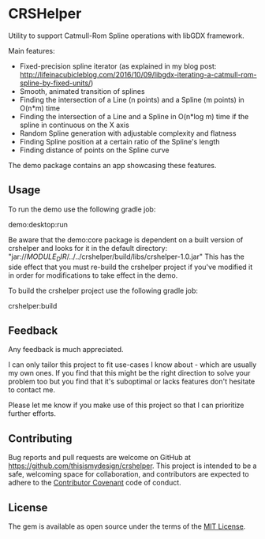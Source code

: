 # CRSHelper

Utility to support Catmull-Rom Spline operations with libGDX framework.

Main features:
- Fixed-precision spline iterator (as explained in my blog post: http://lifeinacubicleblog.com/2016/10/09/libgdx-iterating-a-catmull-rom-spline-by-fixed-units/)
- Smooth, animated transition of splines
- Finding the intersection of a Line (n points) and a Spline (m points) in O(n*m) time
- Finding the intersection of a Line and a Spline in O(n*log m) time if the spline in continuous on the X axis
- Random Spline generation with adjustable complexity and flatness
- Finding Spline position at a certain ratio of the Spline's length
- Finding distance of points on the Spline curve

The demo package contains an app showcasing these features.

## Usage

To run the demo use the following gradle job:

demo:desktop:run

Be aware that the demo:core package is dependent on a built version of crshelper and looks for it in the default directory: "jar://$MODULE_DIR$/../../crshelper/build/libs/crshelper-1.0.jar"
This has the side effect that you must re-build the crshelper project if you've modified it in order for modifications to take effect in the demo.

To build the crshelper project use the following gradle job:

crshelper:build

## Feedback

Any feedback is much appreciated.

I can only tailor this project to fit use-cases I know about - which are usually my own ones. If you find that this might be the right direction to solve your problem too but you find that it's suboptimal or lacks features don't hesitate to contact me.

Please let me know if you make use of this project so that I can prioritize further efforts.

## Contributing

Bug reports and pull requests are welcome on GitHub at https://github.com/thisismydesign/crshelper. This project is intended to be a safe, welcoming space for collaboration, and contributors are expected to adhere to the [Contributor Covenant](http://contributor-covenant.org) code of conduct.


## License

The gem is available as open source under the terms of the [MIT License](http://opensource.org/licenses/MIT).
